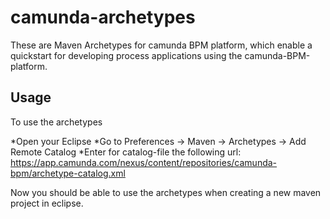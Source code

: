 camunda-archetypes
==================

These are Maven Archetypes for camunda BPM platform, which enable a quickstart for developing process applications using the camunda-BPM-platform.

Usage
-----
To use the archetypes

*Open your Eclipse
*Go to Preferences -> Maven -> Archetypes -> Add Remote Catalog
*Enter for catalog-file the following url: https://app.camunda.com/nexus/content/repositories/camunda-bpm/archetype-catalog.xml

Now you should be able to use the archetypes when creating a new maven project in eclipse.
